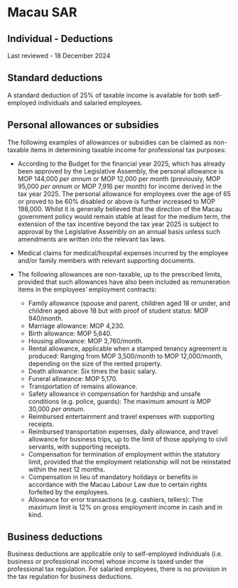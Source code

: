 # Macau SAR
## Individual - Deductions
Last reviewed - 18 December 2024
## Standard deductions
A standard deduction of 25% of taxable income is available for both self-employed individuals and salaried employees. 
## Personal allowances or subsidies
The following examples of allowances or subsidies can be claimed as non-taxable items in determining taxable income for professional tax purposes:
  * According to the Budget for the financial year 2025, which has already been approved by the Legislative Assembly, the personal allowance is MOP 144,000 _per annum_ or MOP 12,000 per month (previously, MOP 95,000 _per annum_ or MOP 7,916 per month) for income derived in the tax year 2025. The personal allowance for employees over the age of 65 or proved to be 60% disabled or above is further increased to MOP 198,000. Whilst it is generally believed that the direction of the Macau government policy would remain stable at least for the medium term, the extension of the tax incentive beyond the tax year 2025 is subject to approval by the Legislative Assembly on an annual basis unless such amendments are written into the relevant tax laws.
  * Medical claims for medical/hospital expenses incurred by the employee and/or family members with relevant supporting documents.
  * The following allowances are non-taxable, up to the prescribed limits, provided that such allowances have also been included as remuneration items in the employees’ employment contracts:


    * Family allowance (spouse and parent, children aged 18 or under, and children aged above 18 but with proof of student status: MOP 940/month.
    * Marriage allowance: MOP 4,230.
    * Birth allowance: MOP 5,640.
    * Housing allowance: MOP 3,760/month.
    * Rental allowance, applicable when a stamped tenancy agreement is produced: Ranging from MOP 3,500/month to MOP 12,000/month, depending on the size of the rented property.
    * Death allowance: Six times the basic salary.
    * Funeral allowance: MOP 5,170.
    * Transportation of remains allowance.
    * Safety allowance in compensation for hardship and unsafe conditions (e.g. police, guards): The maximum amount is MOP 30,000 _per annum_.
    * Reimbursed entertainment and travel expenses with supporting receipts.
    * Reimbursed transportation expenses, daily allowance, and travel allowance for business trips, up to the limit of those applying to civil servants, with supporting receipts.
    * Compensation for termination of employment within the statutory limit, provided that the employment relationship will not be reinstated within the next 12 months.
    * Compensation in lieu of mandatory holidays or benefits in accordance with the Macau Labour Law due to certain rights forfeited by the employees.
    * Allowance for error transactions (e.g. cashiers, tellers): The maximum limit is 12% on gross employment income in cash and in kind.


## Business deductions
Business deductions are applicable only to self-employed individuals (i.e. business or professional income) whose income is taxed under the professional tax regulation.
For salaried employees, there is no provision in the tax regulation for business deductions.
